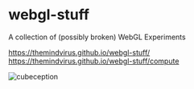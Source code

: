 # webgl-stuff
A collection of (possibly broken) WebGL Experiments

https://themindvirus.github.io/webgl-stuff/
https://themindvirus.github.io/webgl-stuff/compute

![cubeception](https://github.com/TheMindVirus/webgl-stuff/blob/main/Cubeception.gif)
